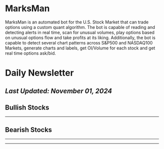 # MarksMan 

MarksMan is an automated bot for the U.S. Stock Market that can trade options using a custom quant algorithm. The bot is capable of reading and detecting alerts in real time, scan for unusual volumes, play options based on unusual options flow and take profits at its liking. Additionally, the bot is capable to detect several chart patterns across S&P500 and NASDAQ100 Markets, generate charts and labels, get OI/Volume for each stock and get real time options ask/bid.

# Daily Newsletter
*Last Updated: November 01, 2024*
---
## Bullish Stocks
---

## Bearish Stocks 
---

---
